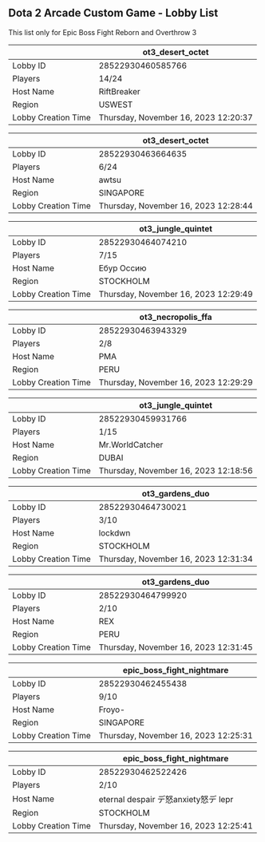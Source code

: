 ## Dota 2 Arcade Custom Game - Lobby List

This list only for Epic Boss Fight Reborn and Overthrow 3

|  | ot3_desert_octet |
| ------ | ------ |
| Lobby ID | 28522930460585766 |
| Players | 14/24 |
| Host Name | RiftBreaker |
| Region | USWEST |
| Lobby Creation Time | Thursday, November 16, 2023 12:20:37 |


|  | ot3_desert_octet |
| ------ | ------ |
| Lobby ID | 28522930463664635 |
| Players | 6/24 |
| Host Name | awtsu |
| Region | SINGAPORE |
| Lobby Creation Time | Thursday, November 16, 2023 12:28:44 |


|  | ot3_jungle_quintet |
| ------ | ------ |
| Lobby ID | 28522930464074210 |
| Players | 7/15 |
| Host Name | Ебур Оссию |
| Region | STOCKHOLM |
| Lobby Creation Time | Thursday, November 16, 2023 12:29:49 |


|  | ot3_necropolis_ffa |
| ------ | ------ |
| Lobby ID | 28522930463943329 |
| Players | 2/8 |
| Host Name | PMA |
| Region | PERU |
| Lobby Creation Time | Thursday, November 16, 2023 12:29:29 |


|  | ot3_jungle_quintet |
| ------ | ------ |
| Lobby ID | 28522930459931766 |
| Players | 1/15 |
| Host Name | Mr.WorldCatcher |
| Region | DUBAI |
| Lobby Creation Time | Thursday, November 16, 2023 12:18:56 |


|  | ot3_gardens_duo |
| ------ | ------ |
| Lobby ID | 28522930464730021 |
| Players | 3/10 |
| Host Name | lockdwn |
| Region | STOCKHOLM |
| Lobby Creation Time | Thursday, November 16, 2023 12:31:34 |


|  | ot3_gardens_duo |
| ------ | ------ |
| Lobby ID | 28522930464799920 |
| Players | 2/10 |
| Host Name | REX |
| Region | PERU |
| Lobby Creation Time | Thursday, November 16, 2023 12:31:45 |


|  | epic_boss_fight_nightmare |
| ------ | ------ |
| Lobby ID | 28522930462455438 |
| Players | 9/10 |
| Host Name | Froyo- |
| Region | SINGAPORE |
| Lobby Creation Time | Thursday, November 16, 2023 12:25:31 |


|  | epic_boss_fight_nightmare |
| ------ | ------ |
| Lobby ID | 28522930462522426 |
| Players | 2/10 |
| Host Name | eternal despair デ怒anxiety怒デ lepr |
| Region | STOCKHOLM |
| Lobby Creation Time | Thursday, November 16, 2023 12:25:41 |


